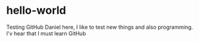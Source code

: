 # hello-world
Testing GitHub
Daniel here, I like to test new things and also programming. 
I'v hear that I must learn GitHub

